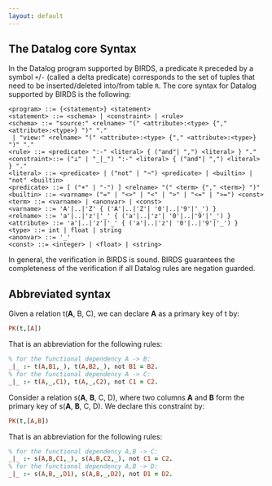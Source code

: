 ```yaml
---
layout: default
---
```


## The Datalog core Syntax
In the Datalog program supported by BIRDS, a predicate `R` preceded by a symbol `+`/`-` (called a delta predicate) corresponds to the set of tuples that need to be inserted/deleted into/from table `R`.
The core syntax for Datalog supported by BIRDS is the following:
```text
<program> ::= {<statement>} <statement>
<statement> ::= <schema> | <constraint> | <rule>
<schema> ::= "source:" <relname> "(" <attribute>:<type> {"," <attribute>:<type>} ")" "." 
 | "view:" <relname> "(" <attribute>:<type> {"," <attribute>:<type>} ")" "."
<rule> ::= <predicate> ":-" <literal> { ("and"| ",") <literal> } "."
<constraint>::= ("⊥" | "_|_") ":-" <literal> { ("and"| ",") <literal> } "."
<literal> ::= <predicate> | ("not" | "¬") <predicate> | <builtin> | "not" <builtin>
<predicate> ::= [ ("+" | "-") ] <relname> "(" <term> {"," <term>} ")"
<builtin> ::= <varname> ("=" | "<>" | "<" | ">" | "<=" | ">=") <const>
<term> ::= <varname> | <anonvar> | <const>
<varname> ::= 'A'|..|'Z' { ('A'|..|'Z'| '0'|..|'9'|'_') }
<relname> ::= 'a'|..|'z'|'_' { ('a'|..|'z'| '0'|..|'9'|'_') }
<attribute> ::= 'a'|..|'z'|'_' { ('a'|..|'z'| '0'|..|'9'|'_') }
<type> ::= int | float | string
<anonvar> ::= '_'
<const> ::= <integer> | <float> | <string>
```

In general, the verification in BIRDS is sound. BIRDS guarantees the completeness of the verification if all Datalog rules are negation guarded. 

## Abbreviated syntax

Given a relation t(**A**, B, C), we can declare **A** as a primary key of t by:

```prolog
PK(t,[A])
```
That is an abbreviation for the following rules:

```prolog
% for the functional dependency A -> B:
_|_ :- t(A,B1,_), t(A,B2,_), not B1 = B2.
% for the functional dependency A -> C:
_|_ :- t(A,_,C1), t(A,_,C2), not C1 = C2.
``` 

Consider a relation s(**A**, **B**, C, D), where two columns **A** and **B** form the primary key of s(**A**, **B**, C, D).
We declare this constraint by:

```prolog
PK(t,[A,B])
```
That is an abbreviation for the following rules:

```prolog
% for the functional dependency A,B -> C:
_|_ :- s(A,B,C1,_), s(A,B,C2,_), not C1 = C2.
% for the functional dependency A,B -> D:
_|_ :- s(A,B,_,D1), s(A,B,_,D2), not D1 = D2.
``` 